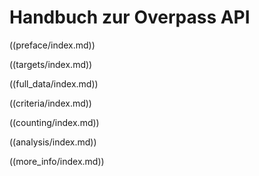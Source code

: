 Handbuch zur Overpass API
=========================

((preface/index.md))

((targets/index.md))

((full_data/index.md))

((criteria/index.md))

((counting/index.md))

((analysis/index.md))

((more_info/index.md))
